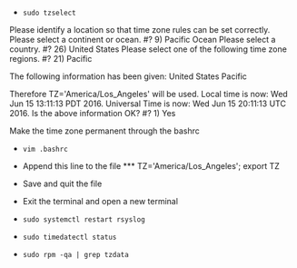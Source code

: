 * `sudo tzselect`

Please identify a location so that time zone rules can be set correctly.
Please select a continent or ocean.
#? 9) Pacific Ocean
Please select a country.
#? 26) United States
Please select one of the following time zone regions.
#? 21) Pacific

The following information has been given:
        United States
        Pacific

Therefore TZ='America/Los_Angeles' will be used.
Local time is now:      Wed Jun 15 13:11:13 PDT 2016.
Universal Time is now:  Wed Jun 15 20:11:13 UTC 2016.
Is the above information OK?
#? 1) Yes

Make the time zone permanent through the bashrc
* `vim .bashrc`

* Append this line to the file
*** TZ='America/Los_Angeles'; export TZ
* Save and quit the file
* Exit the terminal and open a new terminal

* `sudo systemctl restart rsyslog`
* `sudo timedatectl status`
* `sudo rpm -qa | grep tzdata`
